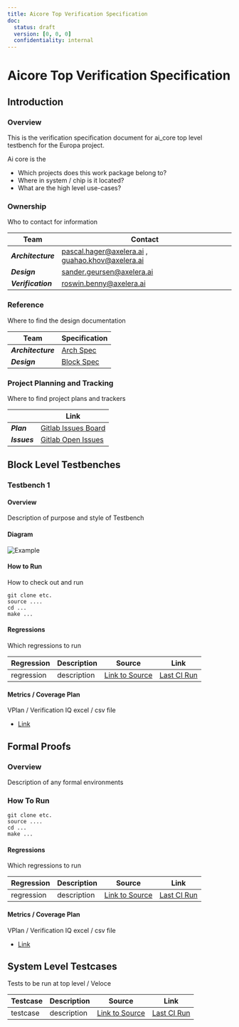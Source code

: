 ```yaml
---
title: Aicore Top Verification Specification
doc:
  status: draft
  version: [0, 0, 0]
  confidentiality: internal
---
```


# Aicore Top Verification Specification

## Introduction

### Overview
This is the verification specification document for ai_core top level testbench for the Europa project.

Ai core is the 

 - Which projects does this work package belong to?
 - Where in system / chip is it located?
 - What are the high level use-cases?


### Ownership
Who to contact for information

|  Team              | Contact         |
| ------------------ | --------------- |
| ***Architecture*** | pascal.hager@axelera.ai , guahao.khov@axelera.ai|
| ***Design***       | sander.geursen@axelera.ai|
| ***Verification*** | roswin.benny@axelera.ai|

### Reference
Where to find the design documentation

| Team               | Specification |
| ------------------ | ------------- |
| ***Architecture*** |[Arch Spec]()|
| ***Design***       |[Block Spec]()|

### Project Planning and Tracking
Where to find project plans and trackers

|   | Link |
| - | ---- |
| ***Plan*** |[Gitlab Issues Board]()|
| ***Issues*** |[Gitlab Open Issues]()|

## Block Level Testbenches

### Testbench 1
#### Overview
Description of purpose and style of Testbench

#### Diagram
![*Example*](img/Example_TB.png)

#### How to Run
How to check out and run

```
git clone etc.
source ....
cd ...
make ...
```
#### Regressions
Which regressions to run

| Regression | Description | Source | Link |
| ---------- | ----------- | ------ | ---- |
| regression | description | [Link to Source]() | [Last CI Run]()|

#### Metrics / Coverage Plan
VPlan / Verification IQ excel / csv file

- [Link]()

## Formal Proofs
### Overview
Description of any formal environments

### How To Run

```
git clone etc.
source ....
cd ...
make ...
```

#### Regressions
Which regressions to run

| Regression | Description | Source | Link |
| ---------- | ----------- | ------ | ---- |
| regression | description | [Link to Source]() | [Last CI Run]()|

#### Metrics / Coverage Plan
VPlan / Verification IQ excel / csv file

- [Link]()

## System Level Testcases
Tests to be run at top level / Veloce

| Testcase   | Description | Source | Link |
| --------   | ----------- | ------ | ---- |
| testcase   | description | [Link to Source]()| [Last CI Run]()|
